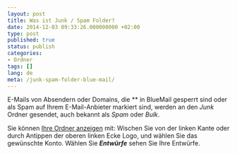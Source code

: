 ```yaml
---
layout: post
title: Was ist Junk / Spam Folder?
date: 2014-12-03 09:33:26.000000000 +02:00
type: post
published: true
status: publish
categories:
- Ordner
tags: []
lang: de
meta: /junk-spam-folder-blue-mail/
---
```


E-Mails von Absendern oder Domains, die ** in BlueMail gesperrt sind oder als Spam auf Ihrem E-Mail-Anbieter markiert sind, werden an den *Junk* Ordner gesendet, auch bekannt als *Spam* oder *Bulk*.

Sie können [Ihre Ordner anzeigen](/navigieren-zwischen-Ordner/) mit: Wischen Sie von der linken Kante oder durch Antippen der oberen linken Ecke Logo, und wählen Sie das gewünschte Konto. Wählen Sie ***Entwürfe*** sehen Sie Ihre Entwürfe.
